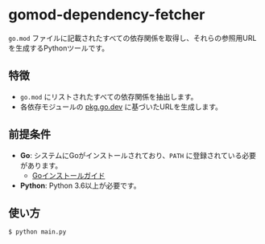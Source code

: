 # gomod-dependency-fetcher

`go.mod` ファイルに記載されたすべての依存関係を取得し、それらの参照用URLを生成するPythonツールです。

## 特徴

- `go.mod` にリストされたすべての依存関係を抽出します。
- 各依存モジュールの [pkg.go.dev](https://pkg.go.dev/) に基づいたURLを生成します。

## 前提条件

- **Go**: システムにGoがインストールされており、`PATH` に登録されている必要があります。
  - [Goインストールガイド](https://go.dev/doc/install)
- **Python**: Python 3.6以上が必要です。

## 使い方

```
$ python main.py
```